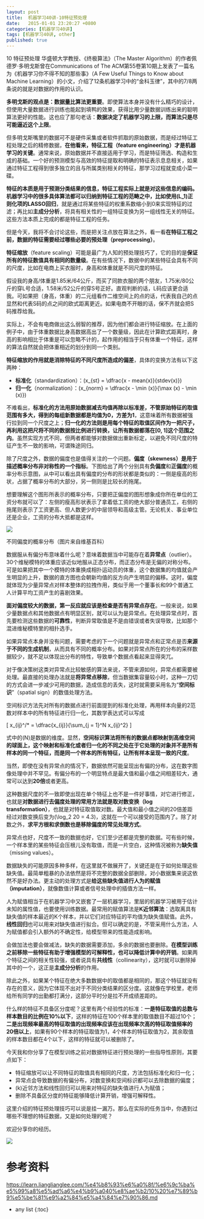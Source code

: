 ```yaml
---
layout: post
title:  机器学习40讲-10特征预处理
date:   2015-01-01 23:20:27 +0800
categories: [机器学习40讲]
tags: [机器学习40讲, other]
published: true
---
```




10 特征预处理
华盛顿大学教授、《终极算法》（The Master Algorithm）的作者佩德罗·多明戈斯曾在Communications of The ACM第55卷第10期上发表了一篇名为《机器学习你不得不知的那些事》（A Few Useful Things to Know about Machine Learning）的小文，介绍了12条机器学习中的“金科玉律”，其中的7/8两条说的就是对数据的作用的认识。

**多明戈斯的观点是：数据量比算法更重要**。即使算法本身并没有什么精巧的设计，但使用大量数据进行训练也能起到填鸭的效果，获得比用少量数据训练出来的聪明算法更好的性能。这也应了那句老话：**数据决定了机器学习的上限，而算法只是尽可能逼近这个上限**。

但多明戈斯嘴里的数据可不是硬件采集或者软件抓取的原始数据，而是经过特征工程处理之后的精修数据，**在他看来，特征工程（feature engineering）才是机器学习的关键**。通常来说，原始数据并不直接适用于学习，而是特征筛选、构造和生成的基础。一个好的预测模型与高效的特征提取和明确的特征表示息息相关，如果通过特征工程得到很多独立的且与所属类别相关的特征，那学习过程就变成小菜一碟。

**特征的本质是用于预测分类结果的信息，特征工程实际上就是对这些信息的编码。**机器学习中的很多具体算法都可以归纳到特征工程的范畴之中，比如使用\(L_1\)正则化项的**LASSO回归**，就是通过将某些特征的权重系数缩小到0来实现特征的过滤；再比如**主成分分析**，将具有相关性的一组特征变换为另一组线性无关的特征。这些方法本质上完成的都是特征工程的任务。

但是今天，我将不会讨论这些，而是把关注点放在算法之外，看一看**在特征工程之前，数据的特征需要经过哪些必要的预处理（preprocessing）**。

**特征缩放**（feature scaling）可能是最广为人知的预处理技巧了，它的目的是**保证所有的特征数值具有相同的数量级**。在有些情况下，数据中的某些特征会具有不同的尺度，比如在电商上买衣服时，身高和体重就是不同尺度的特征。

假设我的身高/体重是1.85米/64公斤，而买了同款衣服的两个朋友，1.75米/80公斤的穿L号合适，1.58米/52公斤的穿S号正好。直观判断的话，L码应该更合适我。可如果把（身高，体重）的二元组看作二维空间上的点的话，代表我自己的点显然和代表S码的点之间的欧式距离更近。如果电商不开眼的话，保不齐就会把S码推荐给我。

实际上，不会有电商做出这么弱智的推荐，因为他们都会进行特征缩放。在上面的例子中，由于体重数据比身高数据高出了一个数量级，因此在计算欧式距离时，身高的影响相比于体重是可以忽略不计的，起作用的相当于只有体重一个特征，这样的算法自然就会把体重相近的划分到同一个类别。

**特征缩放的作用就是消除特征的不同尺度所造成的偏差**，具体的变换方法有以下这两种：

* **标准化**（standardization）：\(x_{st} = \\dfrac{x - mean(x)}{stdev(x)}\)
* **归一化**（normalization）：\(x_{norm} = \\dfrac{x - \\min (x)}{\\max (x) - \\min (x)}\)

不难看出，**标准化的方法用原始数据减去均值再除以标准差，不管原始特征的取值范围有多大，得到的每组新数据都是均值为0，方差为1**，这意味着所有数据被强行拉到同一个尺度之上；**归一化的方法则是用每个特征的取值区间作为一把尺子，再利用这把尺将不同的数据按比例进行转换，让所有数据都落在[0, 1]这个范围之内**。虽然实现方式不同，但两者都能够对数据做出重新标定，以避免不同尺度的特征产生不一致的影响，可谓殊途同归。

除了尺度之外，数据的偏度也是值得关注的一个问题。**偏度（skewness）是用于描述概率分布非对称性的一个指标**。下图给出了两个分别具有**负偏度**和**正偏度**的概率分布示意图，从中可以看出具有偏度的分布的形状都是类似的：一侧是瘦高的形状，占据了概率分布的大部分，另一侧则是比较长的拖尾。

想要理解这个图形所表示的概率分布，只要把正偏度的图形想象成你所在单位的工资分布就可以了：左侧的瘦高形状表示了拿着低工资的绝大部分普通员工，右侧的拖尾则表示了工资更高、但人数更少的中层领导和高级主管。无论机关、事业单位还是企业，工资的分布大抵都是这样。

![](https://learn.lianglianglee.com/%e4%b8%93%e6%a0%8f/%e6%9c%ba%e5%99%a8%e5%ad%a6%e4%b9%a040%e8%ae%b2/assets/f3156d2ed2acd7f32386931469916265.png)

不同偏度的概率分布（图片来自维基百科）

数据服从有偏分布意味着什么呢？意味着数据当中可能存在着**异常点**（outlier）。30个维秘模特的体重应该近似地服从正态分布，而正态分布是无偏的对称分布。可是如果把其中一个模特的体重换成相扑运动员的体重，这个数据集的均值就会产生明显的上升，数据的直方图也会朝新均值的反方向产生明显的偏移。这时，偏度就体现为少量异常点对样本整体的拉拽作用，类似于用一个董事长和99个普通工人计算平均工资产生的喜剧效果。

**面对偏度较大的数据，第一反应就应该是检查是否有异常点存在**。一般来说，如果少量数据点和其他数据点有明显区别，就可以认为是异常点。在处理异常点时，首先要检测这些数据的**可靠性**，判断异常取值是不是由错误或者失误导致，比如那个混进维秘模特里的相扑选手。

如果异常点本身并没有问题，需要考虑的下一个问题就是异常点和正常点是否**来源于不同的生成机制**，从而具有不同的概率分布。如果对异常点所在的分布的采样数据较少，就不足以体现出分布的特性，导致单个数据点看起来显得突兀。

对于像决策树这类对异常点比较敏感的算法来说，不管来源如何，异常点都需要被处理。最直接的处理办法就是**将异常点移除**，但当数据集容量较小时，这种一刀切的方式会进一步减少可用的数据，造成信息的丢失，这时就需要采用名为“**空间标识**”（spatial sign）的数值处理方法。

空间标识方法先对所有的数据点进行前面提到的标准化处理，再用样本向量的2范数对样本中的所有特征进行归一化，其数学表达式可以写成

\[ x_{ij}^\/* = \\dfrac{x_{ij}}{\\sum_{j = 1}^N x_{ij}^2} \]

式中的\(N\)是数据的维度。显然，**空间标识算法将所有的数据点都映射到高维空间的球面上，这个映射和标准化或者归一化的不同之处在于它处理的对象并不是所有样本的同一个特征，而是同一个样本的所有特征，让所有样本呈现一致的尺度**。

当然，即使在没有异常点的情况下，数据依然可能呈现出有偏的分布，这在数字图像处理中并不罕见。有偏分布的一个明显特点是最大值和最小值之间相差较大，通常可以达到**20倍**或者更高。

这种数据尺度的不一致即使出现在单个特征上也不是一件好事情，对它进行修正，也就是**对数据进行去偏度处理的常用方法就是取对数变换（log transformation）**，也就是对特征取值取对数。最大值和最小值之间的20倍差距经过对数变换后变为\(\\log_2 20 = 4.3\)，这就在一个可以接受的范围内了。除了对数之外，**求平方根和求倒数也是移除偏度的常见处理方式**。

异常点也好，尺度不一致的数据也好，它们至少还都是完整的数据。可有些时候，一个样本里的某些特征会压根儿没有取值，而是一片空白，这种情况被称为**缺失值**（missing values）。

数据缺失的可能原因多种多样，在这里就不做展开了，关键还是在于如何处理这些缺失值。最简单粗暴的办法依然是将不完整的数据全部删除，对小数据集来说这依然不是好办法。更主动的处理方式是**给这些缺失值进行人为的赋值（imputation）**，就像数值计算或者信号处理中的插值方法一样。

人为赋值相当于在机器学习中又嵌套了一层机器学习，里层的机器学习被用于估计未知的属性值，也要使用训练数据。最常用的赋值算法是**K近邻算法**：选取离具有缺失值的样本最近的K个样本，并以它们对应特征的平均值为缺失值赋值。此外，**线性回归**也可以用来对缺失值进行拟合。但可以确定的是，不管采用什么方法，人为赋值都会引入额外的不确定性，给模型带来的性能造成影响。

会做加法也要会做减法，缺失的数据需要添加，多余的数据也要删除。**在模型训练之前移除一些特征有助于增强模型的可解释性，也可以降低计算中的开销**。如果两个特征之间的相关性较强，或者说具有**共线性**（collinearity），这时就可以删除掉其中的一个，这正是**主成分分析**的作用。

除此之外，如果某个特征在绝大多数数据中的取值都是相同的，那这个特征就没有存在的意义，因为它体现不出对于不同分类结果的区分度。这就像在学校里，老师给所有同学的出勤都打满分，这部分平时分是拉不开成绩差距的。

什么样的特征不具备区分度呢？这里有两个经验性的标准：**一是特征取值的总数与样本数目的比例在10%以下**，这样的特征在100个样本里的取值数目不超过10个；**二是出现频率最高的特征取值的出现频率应该在出现频率次高的特征取值频率的20倍以上**，如果有90个样本的特征取值为1，4个样本的特征取值为2，其余取值的样本数目都在4个以下，这样的特征就可以被删除了。

今天我和你分享了在模型训练之前对数据特征进行预处理的一些指导性原则，其要点如下：

* 特征缩放可以让不同特征的取值具有相同的尺度，方法包括标准化和归一化；
* 异常点会导致数据的有偏分布，对数变换和空间标识都可以去除数据的偏度；
* \(k\)近邻方法和线性回归可以用来对特征的缺失值进行人为赋值；
* 删除不具备区分度的特征能够降低计算开销，增强可解释性。

这里介绍的特征预处理技巧可以说是挂一漏万。那么在实际的任务当中，你遇到过哪些不理想的特征数据，又是如何处理的呢？

欢迎分享你的经历。

![](https://learn.lianglianglee.com/%e4%b8%93%e6%a0%8f/%e6%9c%ba%e5%99%a8%e5%ad%a6%e4%b9%a040%e8%ae%b2/assets/ee7773e41b2173cf2cc244be529d0c42.jpg)




# 参考资料

https://learn.lianglianglee.com/%e4%b8%93%e6%a0%8f/%e6%9c%ba%e5%99%a8%e5%ad%a6%e4%b9%a040%e8%ae%b2/10%20%e7%89%b9%e5%be%81%e9%a2%84%e5%a4%84%e7%90%86.md

* any list
{:toc}
